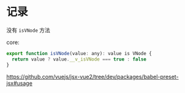 # 记录

没有 `isVNode` 方法

core: 

```js
export function isVNode(value: any): value is VNode {
  return value ? value.__v_isVNode === true : false
}
```


https://github.com/vuejs/jsx-vue2/tree/dev/packages/babel-preset-jsx#usage